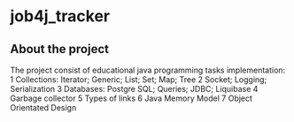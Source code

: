# job4j_tracker

## About the project

The project consist of educational java programming tasks implementation:
1 Collections: Iterator; Generic; List; Set; Map; Tree
2 Socket; Logging; Serialization
3 Databases: Postgre SQL; Queries; JDBC; Liquibase
4 Garbage collector
5 Types of links
6 Java Memory Model
7 Object Orientated Design
